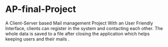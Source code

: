# AP-final-Project
A Client-Server based Mail management Project With an User Friendly Interface, clients can register in the system and contacting each other.
The whole data is saved to a file after closing the application which helps keeping users and their mails .
